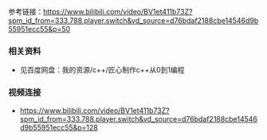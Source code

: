 参考链接：https://www.bilibili.com/video/BV1et411b73Z?spm_id_from=333.788.player.switch&vd_source=d76bdaf2188cbe14546d9b55951ecc55&p=50

### 相关资料
- 见百度网盘：我的资源/c++/匠心制作c++从0到1编程


### 视频连接
- https://www.bilibili.com/video/BV1et411b73Z?spm_id_from=333.788.player.switch&vd_source=d76bdaf2188cbe14546d9b55951ecc55&p=128
